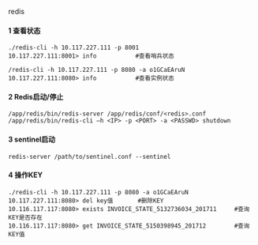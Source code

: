 redis



#### 1 查看状态

```shell
./redis-cli -h 10.117.227.111 -p 8001
10.117.227.111:8001> info			#查看哨兵状态
```

```shell
/redis-cli -h 10.117.227.111 -p 8080 -a o1GCaEAruN
10.117.227.111:8080> info			#查看实例状态
```



#### 2 Redis启动/停止

```shell
/app/redis/bin/redis-server /app/redis/conf/<redis>.conf
/app/redis/bin/redis-cli –h <IP> -p <PORT> -a <PASSWD> shutdown
```



#### 3 sentinel启动

```shell
redis-server /path/to/sentinel.conf --sentinel
```



#### 4 操作KEY

```shell
./redis-cli -h 10.117.227.111 -p 8080 -a o1GCaEAruN
10.117.227.111:8080> del key值		#删除KEY
10.116.117.117:8080> exists INVOICE_STATE_5132736034_201711   	#查询KEY是否存在
10.116.117.117:8080> get INVOICE_STATE_5150398945_201712		#查询KEY值
```





